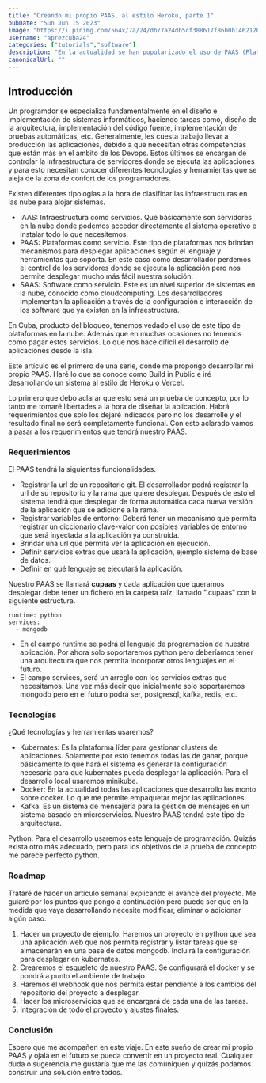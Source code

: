 ```yaml
---
title: "Creando mi propio PAAS, al estilo Heroku, parte 1"
pubDate: "Sun Jun 15 2023"
image: "https://i.pinimg.com/564x/7a/24/db/7a24db5cf388617f86b0b1462120eea3.jpg"
username: "aprezcuba24"
categories: ["tutorials","software"]
description: "En la actualidad se han popularizado el uso de PAAS (Platform as a Service), exisitiendo varias alternativas como heroku, vercel, netlify, etc. En una serie de artículos me propongo implementar mi propio PAAS. Haciendo una prueba de concepto e integrando varias tecnologías libres disponibles para la comunidad."
canonicalUrl: ""
---
```


## Introducción

Un programdor se especializa fundamentalmente en el diseño e implementación de sistemas informáticos, haciendo tareas como, diseño de la arquitectura, implementación del código fuente, implementación de pruebas automáticas, etc. Generalmente, les cuesta trabajo llevar a producción las aplicaciones, debido a que necesitan otras competencias que están más en el ámbito de los Devops. Estos últimos se encargan de controlar la infraestructura de servidores donde se ejecuta las aplicaciones y para esto necesitan conocer diferentes tecnologías y herramientas que se aleja de la zona de confort de los programadores.

Existen diferentes tipologías a la hora de clasificar las infraestructuras en las nube para alojar sistemas.

- IAAS: Infraestructura como servicios. Qué básicamente son servidores en la nube donde podemos acceder directamente al sistema operativo e instalar todo lo que necesitemos.
- PAAS: Plataformas como servicio. Este tipo de plataformas nos brindan mecanismos para desplegar aplicaciones según el lenguaje y herramientas que soporta. En este caso como desarrollador perdemos el control de los servidores donde se ejecuta la aplicación pero nos permite desplegar mucho más fácil nuestra solución.
- SAAS: Software como servicio. Este es un nivel superior de sistemas en la nube, conocido como cloudcomputing. Los desarrolladores implementan la aplicación a través de la configuración e interacción de los software que ya existen en la infraestructura.

En Cuba, producto del bloqueo, tenemos vedado el uso de este tipo de plataformas en la nube. Además que en muchas ocasiones no tenemos como pagar estos servicios. Lo que nos hace difícil el desarrollo de aplicaciones desde la isla. 

Este artículo es el primero de una serie, donde me propongo desarrollar mi propio PAAS. Haré lo que se conoce como Build in Public e iré desarrollando un sistema al estilo de Heroku o Vercel.

Lo primero que debo aclarar que esto será un prueba de concepto, por lo tanto me tomaré libertades a la hora de diseñar la aplicación. Habrá requerimientos que solo los dejaré indicados pero no los desarrollé y el resultado final no será completamente funcional. Con esto aclarado vamos a pasar a los requerimientos que tendrá nuestro PAAS.

### Requerimientos

El PAAS tendrá la siguientes funcionalidades.

- Registrar la url de un repositorio git. El desarrollador podrá registrar la url de su repositorio y la rama que quiere desplegar. Después de esto el sistema tendrá que desplegar de forma automática cada nueva versión de la aplicación que se adicione a la rama.
- Registrar variables de entorno: Deberá tener un mecanismo que permita registrar un diccionario clave-valor con posibles variables de entorno que será inyectada a la aplicación ya construida.
- Brindar una url que permita ver la aplicación en ejecución.
- Definir servicios extras que usará la aplicación, ejemplo sistema de base de datos.
- Definir en qué lenguaje se ejecutará la aplicación.

Nuestro PAAS se llamará **cupaas** y cada aplicación que queramos desplegar debe tener un fichero en la carpeta raíz, llamado ".cupaas" con la siguiente estructura.

```
runtime: python
services:
  - mongodb
```

- En el campo runtime se podrá el lenguaje de programación de nuestra aplicación. Por ahora solo soportaremos python pero deberíamos tener una arquitectura que nos permita incorporar otros lenguajes en el futuro.
- El campo services, será un arreglo con los servicios extras que necesitamos. Una vez más decir que inicialmente solo soportaremos mongodb pero en el futuro podrá ser, postgresql, kafka, redis, etc.

### Tecnologías

¿Qué tecnologías y herramientas usaremos?

- Kubernates: Es la plataforma líder para gestionar clusters de aplicaciones. Solamente por esto tenemos todas las de ganar, porque básicamente lo que hará el sistema es generar la configuración necesaria para que kubernates pueda desplegar la aplicación. Para el desarrollo local usaremos minikube.
- Docker: En la actualidad todas las aplicaciones que desarrollo las monto sobre docker. Lo que me permite empaquetar mejor las aplicaciones.
- Kafka: Es un sistema de mensajería para la gestión de mensajes en un sistema basado en microservicios. Nuestro PAAS tendrá este tipo de arquitectura.

Python: Para el desarrollo usaremos este lenguaje de programación. Quizás exista otro más adecuado, pero para los objetivos de la prueba de concepto me parece perfecto python.

### Roadmap

Trataré de hacer un artículo semanal explicando el avance del proyecto. Me guiaré por los puntos que pongo a continuación pero puede ser que en la medida que vaya desarrollando necesite modificar, eliminar o adicionar algún paso.

1. Hacer un proyecto de ejemplo. Haremos un proyecto en python que sea una aplicación web que nos permita registrar y listar tareas que se almacenarán en una base de datos mongodb.
Incluirá la configuración para desplegar en kubernates.
2. Crearemos el esqueleto de nuestro PAAS. Se configurará el docker y se pondrá a punto el ambiente de trabajo.
3. Haremos el webhook que nos permita estar pendiente a los cambios del repositorio del proyecto a desplegar.
4. Hacer los microservicios que se encargará de cada una de las tareas.
5. Integración de todo el proyecto y ajustes finales.

### Conclusión

Espero que me acompañen en este viaje. En este sueño de crear mi propio PAAS y ojalá en el futuro se pueda convertir en un proyecto real. Cualquier duda o sugerencia me gustaría que me las comuniquen y quizás podamos construir una solución entre todos.